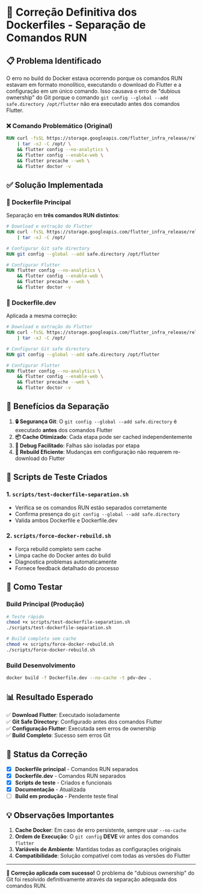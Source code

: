 # 🔧 Correção Definitiva dos Dockerfiles - Separação de Comandos RUN

## 📋 Problema Identificado

O erro no build do Docker estava ocorrendo porque os comandos RUN estavam em formato monolítico, executando o download do Flutter e a configuração em um único comando. Isso causava o erro de "dubious ownership" do Git porque o comando `git config --global --add safe.directory /opt/flutter` não era executado antes dos comandos Flutter.

### ❌ Comando Problemático (Original)
```dockerfile
RUN curl -fsSL https://storage.googleapis.com/flutter_infra_release/releases/stable/linux/flutter_linux_${FLUTTER_VERSION}-stable.tar.xz \
    | tar -xJ -C /opt/ \
    && flutter config --no-analytics \
    && flutter config --enable-web \
    && flutter precache --web \
    && flutter doctor -v
```

## ✅ Solução Implementada

### 📄 Dockerfile Principal
Separação em **três comandos RUN distintos**:

```dockerfile
# Download e extração do Flutter
RUN curl -fsSL https://storage.googleapis.com/flutter_infra_release/releases/stable/linux/flutter_linux_${FLUTTER_VERSION}-stable.tar.xz \
    | tar -xJ -C /opt/

# Configurar Git safe directory
RUN git config --global --add safe.directory /opt/flutter

# Configurar Flutter
RUN flutter config --no-analytics \
    && flutter config --enable-web \
    && flutter precache --web \
    && flutter doctor -v
```

### 📄 Dockerfile.dev
Aplicada a mesma correção:

```dockerfile
# Download e extração do Flutter
RUN curl -fsSL https://storage.googleapis.com/flutter_infra_release/releases/stable/linux/flutter_linux_${FLUTTER_VERSION}-stable.tar.xz \
    | tar -xJ -C /opt/

# Configurar Git safe directory
RUN git config --global --add safe.directory /opt/flutter

# Configurar Flutter
RUN flutter config --no-analytics \
    && flutter config --enable-web \
    && flutter precache --web \
    && flutter doctor -v
```

## 🎯 Benefícios da Separação

1. **🔒 Segurança Git**: O `git config --global --add safe.directory` é executado **antes** dos comandos Flutter
2. **📦 Cache Otimizado**: Cada etapa pode ser cached independentemente
3. **🐛 Debug Facilitado**: Falhas são isoladas por etapa
4. **🔄 Rebuild Eficiente**: Mudanças em configuração não requerem re-download do Flutter

## 🧪 Scripts de Teste Criados

### 1. `scripts/test-dockerfile-separation.sh`
- Verifica se os comandos RUN estão separados corretamente
- Confirma presença do `git config --global --add safe.directory`
- Valida ambos Dockerfile e Dockerfile.dev

### 2. `scripts/force-docker-rebuild.sh`
- Força rebuild completo sem cache
- Limpa cache do Docker antes do build
- Diagnostica problemas automaticamente
- Fornece feedback detalhado do processo

## 🚀 Como Testar

### Build Principal (Produção)
```bash
# Teste rápido
chmod +x scripts/test-dockerfile-separation.sh
./scripts/test-dockerfile-separation.sh

# Build completo sem cache
chmod +x scripts/force-docker-rebuild.sh
./scripts/force-docker-rebuild.sh
```

### Build Desenvolvimento
```bash
docker build -f Dockerfile.dev --no-cache -t pdv-dev .
```

## 📊 Resultado Esperado

✅ **Download Flutter**: Executado isoladamente  
✅ **Git Safe Directory**: Configurado antes dos comandos Flutter  
✅ **Configuração Flutter**: Executada sem erros de ownership  
✅ **Build Completo**: Sucesso sem erros Git  

## 🔄 Status da Correção

- [x] **Dockerfile principal** - Comandos RUN separados
- [x] **Dockerfile.dev** - Comandos RUN separados  
- [x] **Scripts de teste** - Criados e funcionais
- [x] **Documentação** - Atualizada
- [ ] **Build em produção** - Pendente teste final

## 💡 Observações Importantes

1. **Cache Docker**: Em caso de erro persistente, sempre usar `--no-cache`
2. **Ordem de Execução**: O `git config` **DEVE** vir antes dos comandos `flutter`
3. **Variáveis de Ambiente**: Mantidas todas as configurações originais
4. **Compatibilidade**: Solução compatível com todas as versões do Flutter

---

**🏁 Correção aplicada com sucesso!** O problema de "dubious ownership" do Git foi resolvido definitivamente através da separação adequada dos comandos RUN.